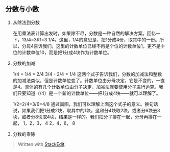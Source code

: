 ## 分数与小数

1. 从除法到分数
   
   在用乘法表计算出发时，如果除不尽，分数是一种自然的解决方案。回忆一下，13/4=3R1=3 1/4。这里，1/4的意思是，把1分成4份，取其中的一份。所以，分母4告诉我们，这里的计数单位已经不再是个位的计数单位1，更不是十位的计数单位10，而是把1分成4块作为计数单位。
1. 分数的加减
    
    1/4 + 1/4 = 2/4
    3/4 - 2/4 = 1/4
    这两个式子告诉我们，分数的加减法和整数的加减法类似，但是计数单位变了。计数单位由分母决定，它是不变的，一直是4。具体的有几个计数单位由分子决定，加减法就要使用分子进行运算。我们只要知道（/4）是一个新的计数单位——把1分成4块——就可以理解了。

    1/2=2/4=3/6=4/8
    通过画图，我们可以理解上面这个式子的意义。换句话说，如果我们把1分成2块，取其中的1块，这和分4块取2块，或者分6块去3块，或者分8快取4块，结果是一样的。我们把分子排在一起，分母再排在一起，
    1，2，3， 4
    2，4，6， 8 
1. 分数的乘除


> Written with [StackEdit](https://stackedit.io/).